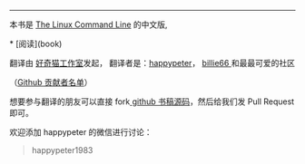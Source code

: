 
---

本书是  [The Linux Command Line](http://linuxcommand.org/) 的中文版,

\* \[阅读\]\(book\)

翻译由 [好奇猫工作室](https://haoqicat.com/)发起， 翻译者是：[happypeter](https://github.com/happypeter)， [billie66 ](http://github.com/billie66)和最最可爱的社区

（[Github 贡献者名单](https://github.com/billie66/TLCL/graphs/contributors)）

想要参与翻译的朋友可以直接 fork[ github 书稿源码](ttps://github.com/billie66/TLCL)，然后给我们发 Pull Request 即可。

欢迎添加 happypeter 的微信进行讨论：

> happypeter1983



